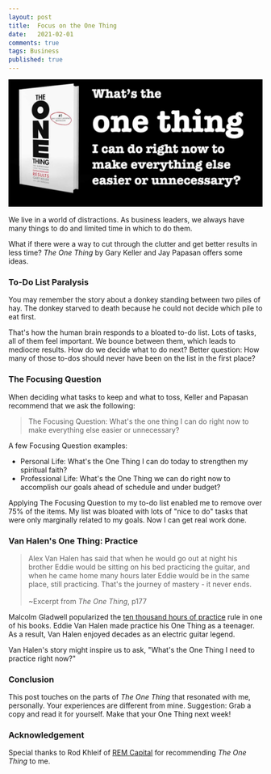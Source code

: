 ```yaml
---
layout: post
title:  Focus on the One Thing
date:   2021-02-01
comments: true
tags: Business
published: true
---
```


<img src="/images/one_thing_focusing_question.jpg" width="600" alt="Focusing Question: What's the one thing I can do right now to make everything else easier or unnecessary? From The One Thing by Gary Keller + Jay Papasan" title="Focusing Question: What's the one thing I can do right now to make everything else easier or unnecessary? From The One Thing by Gary Keller + Jay Papasan" /><br/>

We live in a world of distractions. As business leaders, we always have many things to do and limited time in which to do them.

What if there were a way to cut through the clutter and get better results in less time?  _The One Thing_ by Gary Keller and Jay Papasan offers some ideas.

<!--more-->

### To-Do List Paralysis

You may remember the story about a donkey standing between two piles of hay. The donkey starved to death because he could not decide which pile to eat first.

That's how the human brain responds to a bloated to-do list. Lots of tasks, all of them feel important. We bounce between them, which leads to mediocre results. How do we decide what to do next? Better question: How many of those to-dos should never have been on the list in the first place? 

### The Focusing Question

When deciding what tasks to keep and what to toss, Keller and Papasan recommend that we ask the following:

>The Focusing Question: What's the one thing I can do right now to make everything else easier or unnecessary?

A few Focusing Question examples:

* Personal Life: What's the One Thing I can do today to strengthen my spiritual faith?
* Professional Life: What's the One Thing we can do right now to accomplish our goals ahead of schedule and under budget?

Applying The Focusing Question to my to-do list enabled me to remove over 75% of the items. My list was bloated with lots of "nice to do" tasks that were only marginally related to my goals. Now I can get real work done.

### Van Halen's One Thing: Practice

>Alex Van Halen has said that when he would go out at night his brother Eddie would be sitting on his bed practicing the guitar, and when he came home many hours later Eddie would be in the same place, still practicing. That's the journey of mastery - it never ends.<br/><br/>
~Excerpt from _The One Thing_, p177

Malcolm Gladwell popularized the [ten thousand hours of practice](/blog/2012/09/03/10000-hours-of-practice/) rule in one of his books. Eddie Van Halen made practice his One Thing as a teenager. As a result, Van Halen enjoyed decades as an electric guitar legend.

Van Halen's story might inspire us to ask, "What's the One Thing I need to practice right now?"

### Conclusion

This post touches on the parts of _The  One Thing_ that resonated with me, personally. Your experiences are different from mine. Suggestion: Grab a copy and read it for yourself. Make that your One Thing next week!

### Acknowledgement

Special thanks to Rod Khleif of [REM Capital](https://www.remcapital.com/) for recommending _The One Thing_ to me.